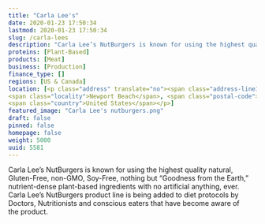 ```yaml
---
title: "Carla Lee's"
date: 2020-01-23 17:50:34
lastmod: 2020-01-23 17:50:34
slug: /carla-lees
description: "Carla Lee’s NutBurgers is known for using the highest quality natural, Gluten-Free, non-GMO, Soy-Free, nothing but “Goodness from the Earth,” nutrient-dense plant-based ingredients with no artificial anything, ever. Carla Lee’s NutBurgers product line is being added to diet protocols by Doctors, Nutritionists and conscious eaters that have become aware of the product."
proteins: [Plant-Based]
products: [Meat]
business: [Production]
finance_type: []
regions: [US & Canada]
location: [<p class="address" translate="no"><span class="address-line1">San Miguel Drive</span><br>
<span class="locality">Newport Beach</span>, <span class="postal-code">92660</span><br>
<span class="country">United States</span></p>]
featured_image: "Carla Lee's nutburgers.png"
draft: false
pinned: false
homepage: false
weight: 5000
uuid: 5581
---
```

<p>Carla Lee’s NutBurgers is known for using the highest quality natural, Gluten-Free, non-GMO, Soy-Free, nothing but “Goodness from the Earth,” nutrient-dense plant-based ingredients with no artificial anything, ever. Carla Lee’s NutBurgers product line is being added to diet protocols by Doctors, Nutritionists and conscious eaters that have become aware of the product.</p>
